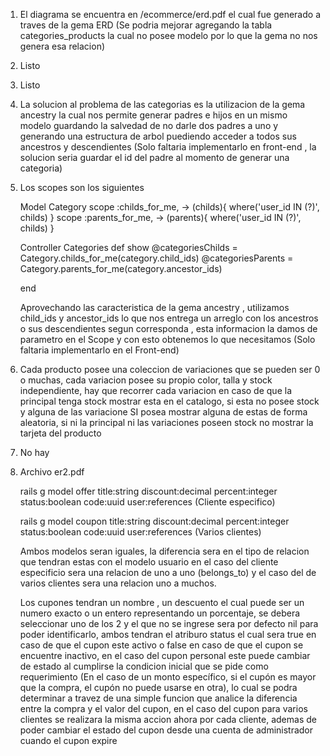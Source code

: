 1. El diagrama se encuentra en /ecommerce/erd.pdf el cual fue generado a traves de la gema ERD (Se podria mejorar agregando la tabla categories_products la cual no posee modelo por lo que la gema no nos genera esa relacion)
2. Listo
3. Listo
4. La solucion al problema de las categorias es la utilizacion de la gema ancestry la cual nos      permite generar padres e hijos en un mismo modelo guardando la salvedad de no darle dos padres a uno y generando una estructura de arbol puediendo acceder a todos sus ancestros y descendientes (Solo faltaria implementarlo en front-end , la solucion seria guardar el id del padre al momento de generar una categoria)
5. Los scopes son los siguientes

    Model Category
        scope :childs_for_me, -> (childs){ where('user_id IN (?)', childs) }
        scope :parents_for_me, -> (parents){ where('user_id IN (?)', childs) }

    Controller Categories
    def show
        @categoriesChilds = Category.childs_for_me(category.child_ids)
        @categoriesParents = Category.parents_for_me(category.ancestor_ids)

    end

    Aprovechando las caracteristica de la gema ancestry , utilizamos child_ids y ancestor_ids lo que nos entrega un arreglo con los ancestros o sus descendientes segun corresponda , esta informacion la damos de parametro en el Scope y con esto obtenemos lo que necesitamos (Solo faltaria implementarlo en el Front-end)

6. Cada producto posee una coleccion de variaciones que se pueden ser 0 o muchas, cada variacion posee su propio color, talla y stock independiente, hay que recorrer cada variacion en caso de que la principal tenga stock mostrar esta en el catalogo, si esta no posee stock y alguna de las variacione SI posea mostrar alguna de estas de forma aleatoria, si ni la principal ni las variaciones poseen stock no mostrar la tarjeta del producto

7. No hay

8.  Archivo er2.pdf

    rails g model offer title:string discount:decimal percent:integer status:boolean code:uuid user:references (Cliente especifico)

    rails g model coupon title:string discount:decimal percent:integer status:boolean code:uuid user:references  (Varios clientes)

    Ambos modelos seran iguales, la diferencia sera en el tipo de relacion que tendran estas con el modelo usuario en el caso del cliente especificio sera una relacion de uno a uno (belongs_to) y el caso del de varios clientes sera una relacion uno a muchos.

    Los cupones tendran un nombre , un descuento el cual puede ser un numero exacto o un entero representando un porcentaje, se debera seleccionar uno de los 2 y el que no se ingrese sera por defecto nil para poder identificarlo, ambos tendran el atriburo status el cual sera true en caso de que el cupon este activo o false en caso de que el cupon se encuentre inactivo, en el caso del cupon personal este puede cambiar de estado al cumplirse la condicion inicial que se pide como requerimiento (En el caso de un monto específico, si el cupón es mayor que la compra, el cupón no puede usarse en otra), lo cual se podra determinar a travez de una simple funcion que analice la diferencia entre la compra y el valor del cupon, en el caso del cupon para varios clientes se realizara la misma accion ahora por cada cliente, ademas de poder cambiar el estado del cupon desde una cuenta de administrador cuando el cupon expire